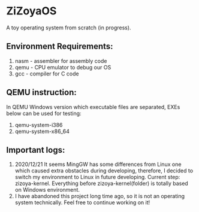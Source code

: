 # ZiZoyaOS
A toy operating system from scratch (in progress).
## Environment Requirements:
1. nasm - assembler for assembly code
2. qemu - CPU emulator to debug our OS
3. gcc - compiler for C code

## QEMU instruction:
In QEMU Windows version which executable files are separated, EXEs below can be used for testing:
1. qemu-system-i386
2. qemu-system-x86_64

## Important logs:
1. 2020/12/21 It seems MingGW has some differences from Linux one which caused extra obstacles during developing, therefore, I decided to switch my environment to Linux in future developing. Current step: zizoya-kernel. Everything before zizoya-kernel(folder) is totally based on Windows environment.
2. I have abandoned this project long time ago, so it is not an operating system technically. Feel free to continue working on it!
